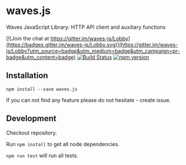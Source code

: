 # waves.js
Waves JavaScript Library: HTTP API client and auxiliary functions

[![Join the chat at https://gitter.im/waves-js/Lobby](https://badges.gitter.im/waves-js/Lobby.svg)](https://gitter.im/waves-js/Lobby?utm_source=badge&utm_medium=badge&utm_campaign=pr-badge&utm_content=badge)
[![Build Status](https://travis-ci.org/gagarin55/waves.js.svg?branch=master)](https://travis-ci.org/gagarin55/waves.js)
[![npm version](https://badge.fury.io/js/waves.js.svg)](https://www.npmjs.com/package/waves.js)

## Installation
```npm install --save waves.js```

If you can not find any feature please do not hesitate - create issue.

## Development

Checkout repository.

Run ```npm install``` to get all node dependencies.

```npm run test``` will run all tests.
